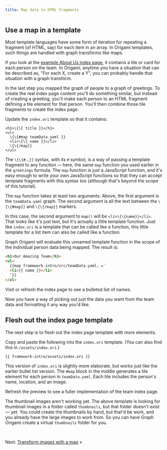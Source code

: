 ```yaml
---
title: Map data to HTML fragments
---
```


## Use a map in a template

Most template languages have some form of iteration for repeating a fragment (of HTML, say) for each item in an array. In Origami templates, such things are handled with graph transforms like maps.

If you look at the
<a href="/samples/aboutUs" target="_blank">example About Us index page</a>,
it contains a tile or card for each person on the team. In Origami, anytime you have a situation that can be described as, "For each X, create a Y", you can probably handle that situation with a graph transform.

In the last step you mapped the graph of people to a graph of greetings. To create the real index page content you'll do something similar, but instead of creating a greeting, you'll make each person to an HTML fragment defining a tile element for that person. You'll then combine those tile fragments to create the index page.

<span class="tutorialStep"></span> Update the `index.ori` template so that it contains:

```
<h1>\{\{ title }}</h1>
<ul>
  \{\{#map teamData.yaml }}
  <li>\{\{ name }}</li>
  \{\{/map}}
</ul>
```

The `\{\{#`…`}}` syntax, with its `#` symbol, is a way of passing a template fragment to any function — here, the same `map` function you used earlier in the `greetings` formula. The `map` function is just a JavaScript function, and it's easy enough to write your own JavaScript functions so that they can accept template fragments with this syntax too (although that's beyond the scope of this tutorial).

The `map` function takes at least two arguments. Above, the first argument is the `teamData.yaml` graph. The second argument is all the text between the `\{\{#map}}` and `\{\{/map}}` markers.

In this case, the second argument to `map()` will be `<li>\{\{name}}</li>`. That looks like it's just text, but it's actually a little template function. Just like `index.ori` is a template that can be called like a function, this little template for a list item can also be called like a function.

Graph Origami will evaluate this unnamed template function in the scope of the individual person data being mapped. The result is:

```html
<h1>Our Amazing Team</h1>
<ul>
  {{map framework-intro/src/teamData.yaml, =`
  <li>{{ name }}</li>
  `}}
</ul>
```

<span class="tutorialStep"></span> Visit or refresh the index page to see a bulleted list of names.

Now you have a way of picking out just the data you want from the team data and formatting it any way you'd like.

## Flesh out the index page template

The next step is to flesh out the index page template with more elements.

<span class="tutorialStep"></span> Copy and paste the following into the `index.ori` template. (You can also find this in `/assets/index.ori`.)

```html
{{ framework-intro/assets/index.ori }}
```

This version of `index.ori` is slightly more elaborate, but works just like the earlier bullet list version. The `#map` block in the middle generates a tile element for each person in `teamData.yaml`. Each tile includes the person's name, location, and an image.

<span class="tutorialStep"></span> Refresh the preview to see a fuller implementation of the team index page.

The thumbnail images aren't working yet. The above template is looking for thumbnail images in a folder called `thumbnails`, but that folder doesn't exist — yet. You could create the thumbnails by hand, but that'd be work, and you already have the large images to work from. So you can have Graph Origami create a virtual `thumbnails` folder for you.

&nbsp;

Next: [Transform images with a map](intro8b.html) »
